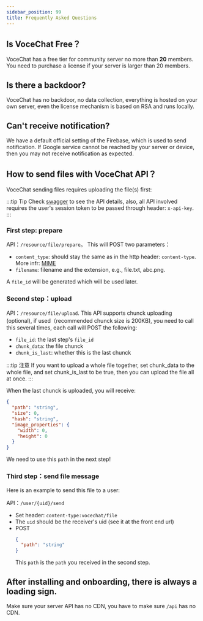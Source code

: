 ```yaml
---
sidebar_position: 99
title: Frequently Asked Questions
---
```


## Is VoceChat Free？

VoceChat has a free tier for community server no more than **20** members. You need to purchase a license if your server is larger than 20 members.

## Is there a backdoor?

VoceChat has no backdoor, no data collection, everything is hosted on your own server, even the license mechanism is based on RSA and runs locally.

## Can't receive notification?

We have a default official setting of the Firebase, which is used to send notification. If Google service cannot be reached by your server or device, then you may not receive notification as expected.

## How to send files with VoceChat API？

VoceChat sending files requires uploading the file(s) first:

:::tip Tip
Check [swagger](/api-doc) to see the API details, also, all API involved requires the user's session token to be passed through header: `x-api-key`.
:::

### First step: prepare

API：`/resource/file/prepare`。
This will POST two parameters：
- `content_type`: should stay the same as in the http header: `content-type`. More infr: [MIME](https://developer.mozilla.org/en-US/docs/Web/HTTP/Basics_of_HTTP/MIME_types)
- `filename`: filename and the extension, e.g., file.txt, abc.png.

A `file_id` will be generated which will be used later.

### Second step：upload
API：`/resource/file/upload`.
This API supports chunck uploading (optional), if used（recommended chunck size is 200KB), you need to call this several times, each call will POST the following:

- `file_id`: the last step's `file_id`
- `chunk_data`: the file chunck
- `chunk_is_last`: whether this is the last chunck


:::tip 注意
If you want to upload a whole file together, set chunk_data to the whole file, and set chunk_is_last to be true, then you can upload the file all at once.
:::

When the last chunck is uploaded, you will receive:
``` json
{
  "path": "string",
  "size": 0,
  "hash": "string",
  "image_properties": {
    "width": 0,
    "height": 0
  }
}
```
We need to use this `path` in the next step!

### Third step：send file message

Here is an example to send this file to a user:

API：`/user/{uid}/send`
- Set header: `content-type:vocechat/file`
- The `uid` should be the receiver's uid (see it at the front end url)
- POST
  ``` json
  {
    "path": "string"
  }
  ```
  This `path` is the `path` you received in the second step.

## After installing and onboarding, there is always a loading sign.

Make sure your server API has no CDN, you have to make sure `/api` has no CDN.
